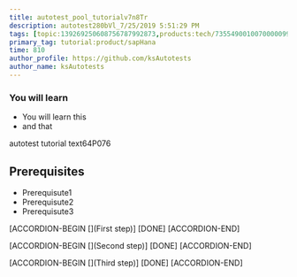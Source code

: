 ```yaml
---
title: autotest_pool_tutorialv7n8Tr
description: autotest280bVl_7/25/2019 5:51:29 PM
tags: [topic:139269250608756787992873,products:tech/73554900100700000996,tutorial:experience/advanced]
primary_tag: tutorial:product/sapHana
time: 810
author_profile: https://github.com/ksAutotests
author_name: ksAutotests
---
```

### You will learn
- You will learn this
- and that

autotest tutorial text64P076

## Prerequisites
- Prerequisute1
- Prerequisute2
- Prerequisute3

[ACCORDION-BEGIN [](First step)]
[DONE]
[ACCORDION-END]

[ACCORDION-BEGIN [](Second step)]
[DONE]
[ACCORDION-END]

[ACCORDION-BEGIN [](Third step)]
[DONE]
[ACCORDION-END]

